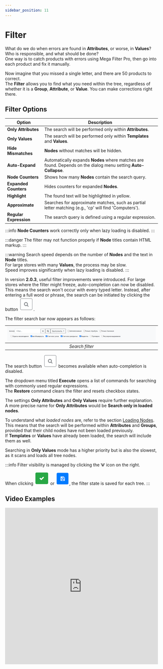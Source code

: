 ```yaml
---
sidebar_position: 11
---
```


# Filter
What do we do when errors are found in **Attributes**, or worse, in **Values**? Who is responsible, and what should be done?  
One way is to catch products with errors using Mega Filter Pro, then go into each product and fix it manually.

Now imagine that you missed a single letter, and there are 50 products to correct.  
The **Filter** allows you to find what you need within the tree, regardless of whether it is a **Group**, **Attribute**, or **Value**. You can make corrections right there.

## Filter Options

| Option | Description |
|--------|------------|
| **Only Attributes** | The search will be performed only within **Attributes**. |
| **Only Values** | The search will be performed only within **Templates** and **Values**. |
| **Hide Mismatches** | **Nodes** without matches will be hidden. |
| **Auto-Expand** | Automatically expands **Nodes** where matches are found. Depends on the dialog menu setting **Auto-Collapse**. |
| **Node Counters** | Shows how many **Nodes** contain the search query. |
| **Expanded Counters** | Hides counters for expanded **Nodes**. |
| **Highlight** | The found text will be highlighted in yellow. |
| **Approximate** | Searches for approximate matches, such as partial letter matching (e.g., 'cp' will find 'Computers'). |
| **Regular Expression** | The search query is defined using a regular expression. |

:::info
**Node Counters** work correctly only when lazy loading is disabled.
:::

:::danger
The filter may not function properly if **Node** titles contain HTML markup.
:::

:::warning
Search speed depends on the number of **Nodes** and the text in **Node** titles.  
For large stores with many **Values**, the process may be slow.  
Speed improves significantly when lazy loading is disabled.
:::

In version **2.0.3**, useful filter improvements were introduced. For large stores where the filter might freeze, auto-completion can now be disabled.  
This means the search won't occur with every typed letter. Instead, after entering a full word or phrase, the search can be initiated by clicking the button ![Search](/img/tutorial/search_button.png).

The filter search bar now appears as follows:

| ![Search filter](/img/tutorial/search_filter.png) |
|:--:|
| *Search filter* |

The search button ![Search](/img/tutorial/search_button.png) becomes available when auto-completion is disabled.

The dropdown menu titled **Execute** opens a list of commands for searching with commonly used regular expressions.  
The **Restore** command clears the filter and resets checkbox states.

The settings **Only Attributes** and **Only Values** require further explanation.  
A more precise name for **Only Attributes** would be **Search only in loaded nodes**.

To understand what *loaded nodes* are, refer to the section [Loading Nodes](/general-info/lazy-load.md).  
This means that the search will be performed within **Attributes** and **Groups**, provided that their child nodes have not been loaded previously.  
If **Templates** or **Values** have already been loaded, the search will include them as well.

Searching in **Only Values** mode has a higher priority but is also the slowest, as it scans and loads all tree nodes.

:::info
Filter visibility is managed by clicking the ⨈ icon on the right.  

When clicking ![Apply](/img/tutorial/apply_button.png) or ![Save](/img/tutorial/save_button.png), the filter state is saved for each tree.
:::

## Video Examples

<iframe width="100%" height="515" src="https://www.youtube.com/embed/gW3l9gFJ67o" title="YouTube video player" frameborder="0" allow="accelerometer; autoplay; clipboard-write; encrypted-media; gyroscope; picture-in-picture" allowfullscreen></iframe>
